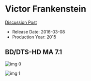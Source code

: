 # Victor Frankenstein

[Discussion Post](https://www.avsforum.com/threads/bass-eq-for-filtered-movies.2995212/post-57273182)

* Release Date: 2016-03-08
* Production Year: 2015

## BD/DTS-HD MA 7.1

![img 0](https://i.imgur.com/LEABtFv.jpg)

![img 1](https://i.imgur.com/ekTwjRw.jpg)

